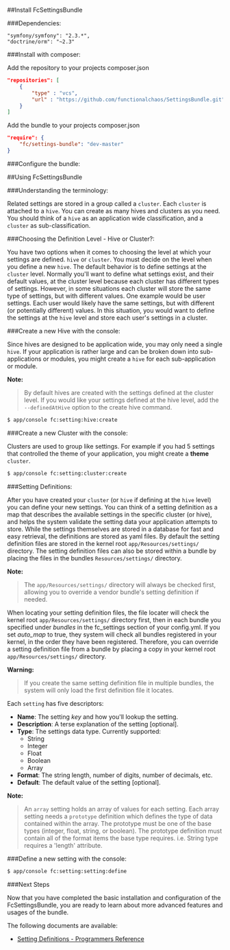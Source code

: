 ##Install FcSettingsBundle

###Dependencies:

    "symfony/symfony": "2.3.*",
    "doctrine/orm": "~2.3"

###Install with composer:


Add the repository to your projects composer.json

``` json
"repositories": [
    {
        "type" : "vcs",
        "url" : "https://github.com/functionalchaos/SettingsBundle.git"
    }
]
```

Add the bundle to your projects composer.json

``` json
"require": {
    "fc/settings-bundle": "dev-master"
}
```

###Configure the bundle:




##Using FcSettingsBundle

###Understanding the terminology:

Related settings are stored in a group called a `cluster`. Each `cluster` is attached
to a `hive`. You can create as many hives and clusters as you need. You should think of
a `hive` as an application wide classification, and a `cluster` as sub-classification.


###Choosing the Definition Level - Hive or Cluster?:

You have two options when it comes to choosing the level at which your settings are
defined. `hive` or `cluster`. You must decide on the level when you define a new
`hive`. The default behavior is to define settings at the `cluster` level. Normally
you'll want to define what settings exist, and their default values, at the cluster
level because each cluster has different types of settings. However, in some
situations each cluster will store the same type of settings, but with different
values. One example would be user settings. Each user would likely have the same
settings, but with different (or potentially different) values. In this situation,
you would want to define the settings at the `hive` level and store each user's
settings in a cluster.


###Create a new Hive with the console:

Since hives are designed to be application wide, you may only need a single `hive`.
If your application is rather large and can be broken down into sub-applications or
modules, you might create a `hive` for each sub-application or module.

**Note:**

> By default hives are created with the settings defined at the cluster level.
> If you would like your settings defined at the hive level, add the
> `--definedAtHive` option to the create hive command.


``` bash
$ app/console fc:setting:hive:create
```


###Create a new Cluster with the console:

Clusters are used to group like settings. For example if you had 5 settings that
controlled the theme of your application, you might create a **theme** `cluster`.


``` bash
$ app/console fc:setting:cluster:create
```


###Setting Definitions:

After you have created your `cluster` (or `hive` if defining at the `hive` level)
you can define your new settings. You can think of a setting definition as a map
that describes the available settings in the specific cluster (or hive), and helps
the system validate the setting data your application attempts to store. While the
settings themselves are stored in a database for fast and easy retrieval, the
definitions are stored as yaml files. By default the setting definition files are
stored in the kernel root `app/Resources/settings/` directory. The setting
definition files can also be stored within a bundle by placing the files in the
bundles `Resources/settings/` directory.

**Note:**
> The `app/Resources/settings/` directory will always be checked first, allowing
> you to override a vendor bundle's setting definition if needed.

When locating your setting definition files, the file locater will check the kernel
root `app/Resources/settings/` directory first, then in each bundle you specified
under *bundles* in the fc_settings section of your config.yml. If you set *auto_map*
to true, they system will check all bundles registered in your kernel, in the order
they have been registered. Therefore, you can override a setting definition file
from a bundle by placing a copy in your kernel root `app/Resources/settings/`
directory.

**Warning:**

> If you create the same setting definition file in multiple bundles, the system will
> only load the first definition file it locates.


Each `setting` has five descriptors:

* **Name**: The setting *key* and how you'll lookup the setting.
* **Description**: A terse explanation of the setting [optional].
* **Type**: The settings data type. Currently supported:
    - String
    - Integer
    - Float
    - Boolean
    - Array
* **Format**: The string length, number of digits, number of decimals, etc.
* **Default**: The default value of the setting [optional].

**Note:**

> An `array` setting holds an array of values for each setting. Each array setting
> needs a `prototype` definition which defines the type of data contained within the
> array. The prototype must be one of the base types (integer, float, string, or
> boolean). The prototype definition must contain all of the format items the
> base type requires. i.e. String type requires a 'length' attribute.


###Define a new setting with the console:

``` bash
$ app/console fc:setting:setting:define
```


###Next Steps

Now that you have completed the basic installation and configuration of the FcSettingsBundle,
you are ready to learn about more advanced features and usages of the bundle.

The following documents are available:

- [Setting Definitions - Programmers Reference](node-definition-programer-reference.md)